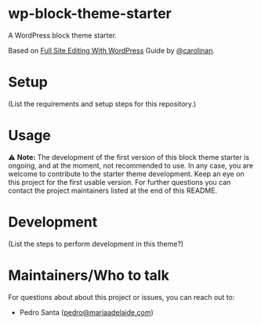 # wp-block-theme-starter
A WordPress block theme starter.

Based on [Full Site Editing With WordPress](https://fullsiteediting.com) Guide by [@carolinan](https://github.com/carolinan).

# Setup

(List the requirements and setup steps for this repository.)

# Usage

⚠️ **Note:** The development of the first version of this block theme starter is ongoing, and at the moment, not recommended to use. In any case, you are welcome to contribute to the starter theme development. Keep an eye on this project for the first usable version. For further questions you can contact the project maintainers listed at the end of this README.

# Development

(List the steps to perform development in this theme?)

# Maintainers/Who to talk

For questions about about this project or issues, you can reach out to:

- Pedro Santa ([pedro@mariaadelaide.com](mailto:pedro@mariaadelaide.com))